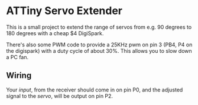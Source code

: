 # ATTiny Servo Extender

This is a small project to extend the range of servos from e.g. 90 degrees to 180 degrees with a cheap $4 DigiSpark.

There's also some PWM code to provide a 25KHz pwm on pin 3 (PB4, P4 on the digispark) with a duty cycle of about 30%. This allows you to slow down a PC fan.

## Wiring
Your *input*, from the receiver should come in on pin P0, and the adjusted signal to the *servo*, will be output on pin P2.
